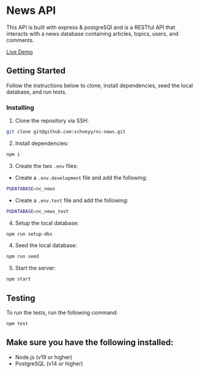 # News API

This API is built with express & postgreSQl and is a RESTful API that interacts with a news database containing articles, topics, users, and comments.

[Live Demo](https://nc-news-qami.onrender.com)

## Getting Started

Follow the instructions below to clone, install dependencies, seed the local database, and run tests.

### **Installing**

1. Clone the repository via SSH:

```bash
git clone git@github.com:schoeyy/nc-news.git
```

2. Install dependencies:

```bash
npm i
```

3. Create the two `.env` files:

- Create a `.env.development` file and add the following:

```bash
PGDATABASE=nc_news
```

- Create a `.env.test` file and add the following:

```bash
PGDATABASE=nc_news_test
```

4. Setup the local database:

```bash
npm run setup-dbs
```

4. Seed the local database:

```bash
npm run seed
```

5. Start the server:

```bash
npm start
```

## Testing

To run the tests, run the following command:

```bash
npm test
```

## Make sure you have the following installed:

- Node.js (v19 or higher)
- PostgreSQL (v14 or higher)
